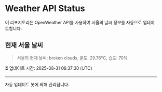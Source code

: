 
# Weather API Status

이 리포지토리는 OpenWeather API를 사용하여 서울의 날씨 정보를 자동으로 업데이트합니다.

## 현재 서울 날씨
> 서울의 현재 날씨: broken clouds, 온도: 29.76°C, 습도: 70%

⏳ 업데이트 시간: 2025-08-31 09:37:30 (UTC)

---
자동 업데이트 봇에 의해 관리됩니다.
